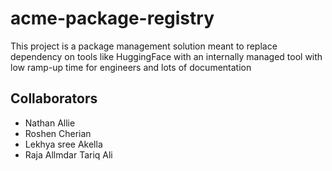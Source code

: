 # acme-package-registry
This project is a package management solution meant to replace dependency on tools like HuggingFace with an internally managed tool with low ramp-up time for engineers and lots of documentation

## Collaborators

* Nathan Allie
* Roshen Cherian
* Lekhya sree Akella
* Raja Allmdar Tariq Ali
